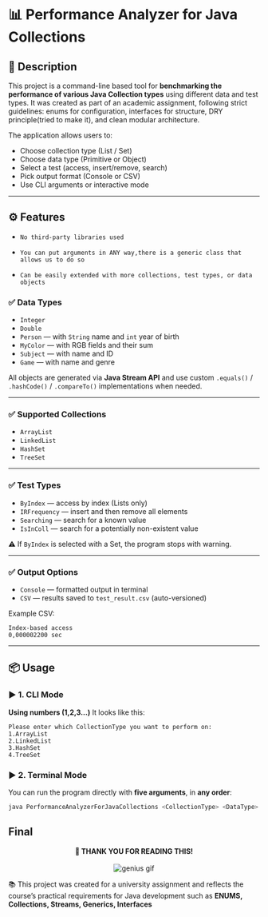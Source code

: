 # 📊 Performance Analyzer for Java Collections

## 📘 Description

This project is a command-line based tool for **benchmarking the performance of various Java Collection types** using different data and test types. It was created as part of an academic assignment, following strict guidelines: enums for configuration, interfaces for structure, DRY principle(tried to make it), and clean modular architecture.

The application allows users to:
- Choose collection type (List / Set)
- Choose data type (Primitive or Object)
- Select a test (access, insert/remove, search)
- Pick output format (Console or CSV)
- Use CLI arguments or interactive mode

---

## ⚙️ Features
- `No third-party libraries used`
  
- `You can put arguments in ANY way,there is a generic class that allows us to do so`
  
- `Can be easily extended with more collections, test types, or data objects`

### ✅ Data Types
- `Integer`
- `Double`
- `Person` — with `String` name and `int` year of birth
- `MyColor` — with RGB fields and their sum
- `Subject` — with name and ID
- `Game` — with name and genre

All objects are generated via **Java Stream API** and use custom `.equals()` / `.hashCode()` / `.compareTo()` implementations when needed.

---

### ✅ Supported Collections
- `ArrayList`
- `LinkedList`
- `HashSet`
- `TreeSet`

---

### ✅ Test Types
- `ByIndex` — access by index (Lists only)
- `IRFrequency` — insert and then remove all elements
- `Searching` — search for a known value
- `IsInColl` — search for a potentially non-existent value

⚠️ If `ByIndex` is selected with a Set, the program stops with warning.

---

### ✅ Output Options
- `Console` — formatted output in terminal
- `CSV` — results saved to `test_result.csv` (auto-versioned)

Example CSV:
```csv
Index-based access
0,000002200 sec
```
---

## 📦 Usage
### ▶️ 1. CLI Mode
**Using numbers (1,2,3...)**
It looks like this:
```csv
Please enter which CollectionType you want to perform on:
1.ArrayList
2.LinkedList
3.HashSet
4.TreeSet
```

### ▶️ 2. Terminal Mode
You can run the program directly with **five arguments**, in **any order**:

```bash
java PerformanceAnalyzerForJavaCollections <CollectionType> <DataType> <Number> <TestType> <OutputFormat>
```
<h2>Final</h2>
<p align="center">
  <strong>🙏 THANK YOU FOR READING THIS!</strong><br><br>
  <img src="https://media1.giphy.com/media/ghCH2X0XYC9LTDf1KG/giphy.gif" alt="genius gif">
</p>

📚 This project was created for a university assignment and reflects the course’s practical requirements for Java development such as **ENUMS, Collections, Streams, Generics, Interfaces**


